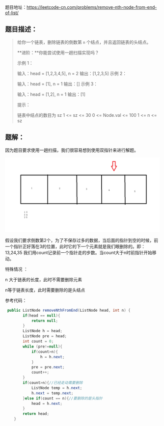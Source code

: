 题目地址：https://leetcode-cn.com/problems/remove-nth-node-from-end-of-list/

## 题目描述：

> 给你一个链表，删除链表的倒数第 `n` 个结点，并且返回链表的头结点。
>
> **进阶：**你能尝试使用一趟扫描实现吗？
>
> 示例 1：
>
>
> 输入：head = [1,2,3,4,5], n = 2
> 输出：[1,2,3,5]
> 示例 2：
>
> 输入：head = [1], n = 1
> 输出：[]
> 示例 3：
>
> 输入：head = [1,2], n = 1
> 输出：[1]
>
>
> 提示：
>
> 链表中结点的数目为 sz
> 1 <= sz <= 30
> 0 <= Node.val <= 100
> 1 <= n <= sz

## 题解：

因为题目要求使用一趟扫描，我们很容易想到使用双指针来进行解题。

![](双指针删除.png)

假设我们要求倒数第2个，为了不保存过多的数据，当后面的指针到空的时候，前一个指针正好落在3的位置，此时它的下一个元素就是我们眼删除的。即：13,24,35  我们用count记录前一个指针走的步数。当count大于n时前指针开始移动。

特殊情况 ：

n 大于链表的长度，此时不需要删除元素

n等于链表长度，此时需要删除的是头结点

参考代码：

```java
 public ListNode removeNthFromEnd(ListNode head, int n) {
        if(head == null){
            return null;
        }
        ListNode h = head;
        ListNode pre = head;
        int count = 0;
        while (pre!=null){
            if(count>n){
                h = h.next;
            }
            pre = pre.next;
            count++;
        }
        if(count>n){//已经走动需要删除
            ListNode temp = h.next;
            h.next = temp.next;
        }else if(count == n){//要删除的是头指针
            head = h.next;
        }
        return head;
    }
```

